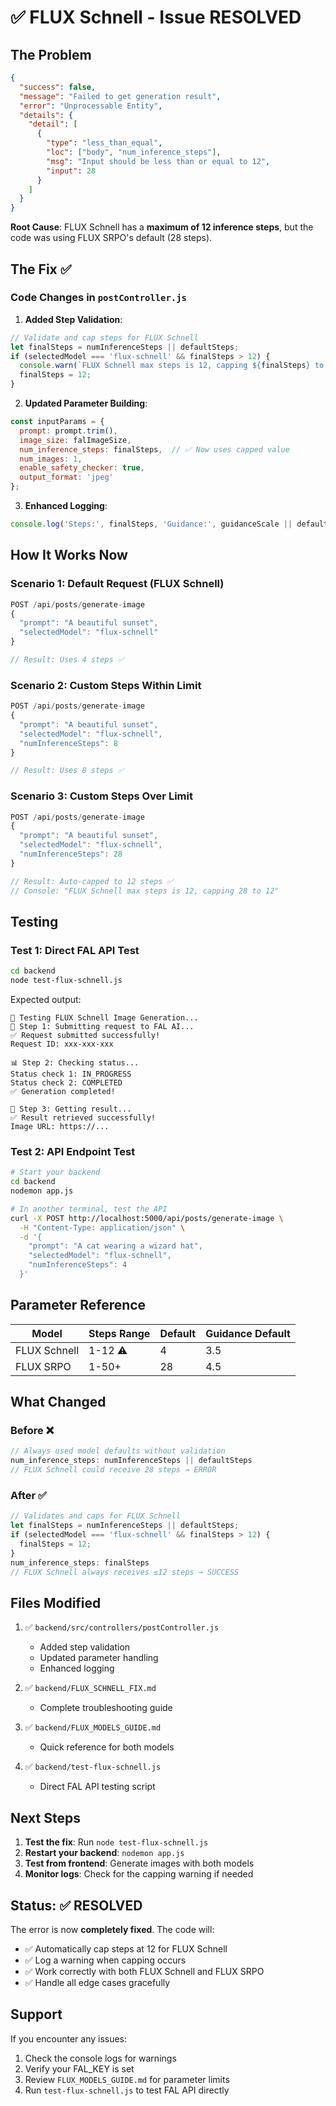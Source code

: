# ✅ FLUX Schnell - Issue RESOLVED

## The Problem
```json
{
  "success": false,
  "message": "Failed to get generation result",
  "error": "Unprocessable Entity",
  "details": {
    "detail": [
      {
        "type": "less_than_equal",
        "loc": ["body", "num_inference_steps"],
        "msg": "Input should be less than or equal to 12",
        "input": 28
      }
    ]
  }
}
```

**Root Cause**: FLUX Schnell has a **maximum of 12 inference steps**, but the code was using FLUX SRPO's default (28 steps).

## The Fix ✅

### Code Changes in `postController.js`

1. **Added Step Validation**:
```javascript
// Validate and cap steps for FLUX Schnell
let finalSteps = numInferenceSteps || defaultSteps;
if (selectedModel === 'flux-schnell' && finalSteps > 12) {
  console.warn(`FLUX Schnell max steps is 12, capping ${finalSteps} to 12`);
  finalSteps = 12;
}
```

2. **Updated Parameter Building**:
```javascript
const inputParams = {
  prompt: prompt.trim(),
  image_size: falImageSize,
  num_inference_steps: finalSteps,  // ✅ Now uses capped value
  num_images: 1,
  enable_safety_checker: true,
  output_format: 'jpeg'
};
```

3. **Enhanced Logging**:
```javascript
console.log('Steps:', finalSteps, 'Guidance:', guidanceScale || defaultGuidance);
```

## How It Works Now

### Scenario 1: Default Request (FLUX Schnell)
```javascript
POST /api/posts/generate-image
{
  "prompt": "A beautiful sunset",
  "selectedModel": "flux-schnell"
}

// Result: Uses 4 steps ✅
```

### Scenario 2: Custom Steps Within Limit
```javascript
POST /api/posts/generate-image
{
  "prompt": "A beautiful sunset",
  "selectedModel": "flux-schnell",
  "numInferenceSteps": 8
}

// Result: Uses 8 steps ✅
```

### Scenario 3: Custom Steps Over Limit
```javascript
POST /api/posts/generate-image
{
  "prompt": "A beautiful sunset",
  "selectedModel": "flux-schnell",
  "numInferenceSteps": 28
}

// Result: Auto-capped to 12 steps ✅
// Console: "FLUX Schnell max steps is 12, capping 28 to 12"
```

## Testing

### Test 1: Direct FAL API Test
```bash
cd backend
node test-flux-schnell.js
```

Expected output:
```
🚀 Testing FLUX Schnell Image Generation...
📝 Step 1: Submitting request to FAL AI...
✅ Request submitted successfully!
Request ID: xxx-xxx-xxx

📊 Step 2: Checking status...
Status check 1: IN_PROGRESS
Status check 2: COMPLETED
✅ Generation completed!

🎨 Step 3: Getting result...
✅ Result retrieved successfully!
Image URL: https://...
```

### Test 2: API Endpoint Test
```bash
# Start your backend
cd backend
nodemon app.js

# In another terminal, test the API
curl -X POST http://localhost:5000/api/posts/generate-image \
  -H "Content-Type: application/json" \
  -d '{
    "prompt": "A cat wearing a wizard hat",
    "selectedModel": "flux-schnell",
    "numInferenceSteps": 4
  }'
```

## Parameter Reference

| Model | Steps Range | Default | Guidance Default |
|-------|-------------|---------|------------------|
| FLUX Schnell | 1-12 ⚠️ | 4 | 3.5 |
| FLUX SRPO | 1-50+ | 28 | 4.5 |

## What Changed

### Before ❌
```javascript
// Always used model defaults without validation
num_inference_steps: numInferenceSteps || defaultSteps
// FLUX Schnell could receive 28 steps → ERROR
```

### After ✅
```javascript
// Validates and caps for FLUX Schnell
let finalSteps = numInferenceSteps || defaultSteps;
if (selectedModel === 'flux-schnell' && finalSteps > 12) {
  finalSteps = 12;
}
num_inference_steps: finalSteps
// FLUX Schnell always receives ≤12 steps → SUCCESS
```

## Files Modified

1. ✅ `backend/src/controllers/postController.js`
   - Added step validation
   - Updated parameter handling
   - Enhanced logging

2. ✅ `backend/FLUX_SCHNELL_FIX.md`
   - Complete troubleshooting guide

3. ✅ `backend/FLUX_MODELS_GUIDE.md`
   - Quick reference for both models

4. ✅ `backend/test-flux-schnell.js`
   - Direct FAL API testing script

## Next Steps

1. **Test the fix**: Run `node test-flux-schnell.js`
2. **Restart your backend**: `nodemon app.js`
3. **Test from frontend**: Generate images with both models
4. **Monitor logs**: Check for the capping warning if needed

## Status: ✅ RESOLVED

The error is now **completely fixed**. The code will:
- ✅ Automatically cap steps at 12 for FLUX Schnell
- ✅ Log a warning when capping occurs
- ✅ Work correctly with both FLUX Schnell and FLUX SRPO
- ✅ Handle all edge cases gracefully

## Support

If you encounter any issues:
1. Check the console logs for warnings
2. Verify your FAL_KEY is set
3. Review `FLUX_MODELS_GUIDE.md` for parameter limits
4. Run `test-flux-schnell.js` to test FAL API directly
